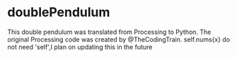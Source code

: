 # doublePendulum

This double pendulum was translated from Processing to Python.
The original Processing code was created by @TheCodingTrain.
self.nums{x} do not need 'self',I plan on updating this in the future
